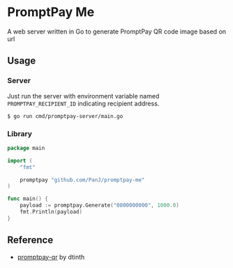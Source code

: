 # PromptPay Me

A web server written in Go to generate PromptPay QR code image based on url

## Usage

### Server

Just run the server with environment variable named `PROMPTPAY_RECIPIENT_ID` indicating recipient address.

  `$ go run cmd/promptpay-server/main.go`

### Library

```go
package main

import (
	"fmt"

	promptpay "github.com/PanJ/promptpay-me"
)

func main() {
	payload := promptpay.Generate("0800000000", 1000.0)
	fmt.Println(payload)
}
```

## Reference

- [promptpay-qr](https://github.com/dtinth/promptpay-qr) by dtinth
